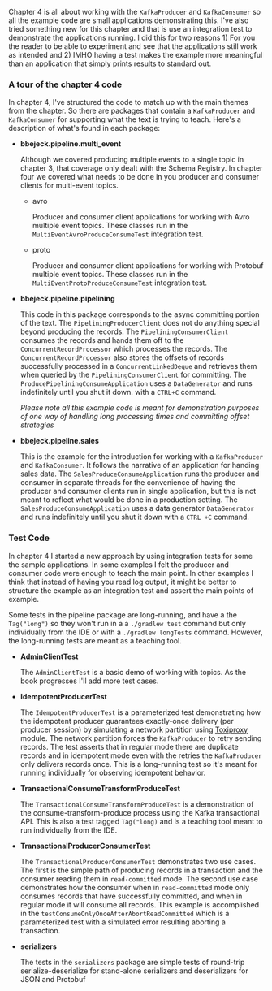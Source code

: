 Chapter 4 is all about working with the `KafkaProducer` and `KafkaConsumer` so all the example code are small
applications demonstrating this.  I've also tried something new for this chapter and that is use an integration test
to demonstrate the applications running.  I did this for two reasons 1) For you the reader to be able to experiment
and see that the applications still work as intended and 2) IMHO having a test makes the example more meaningful than
an application that simply prints results to standard out.

### A tour of the chapter 4 code

In chapter 4, I've structured the code to match up with the main themes from the chapter.  So there are packages that
contain a `KafkaProducer` and `KafkaConsumer` for supporting what the text is trying to teach.  Here's a description of
what's found in each package:

* **bbejeck.pipeline.multi_event**

  Although we covered producing multiple events to a single topic in chapter 3, that coverage only dealt with the
  Schema Registry.  In chapter four we covered what needs to be done in you producer and consumer clients for
  multi-event topics.

    * avro

      Producer and consumer client applications for working with Avro multiple event topics.  These classes
      run in the `MultiEventAvroProduceConsumeTest` integration test.

    * proto

      Producer and consumer client applications for working with Protobuf multiple event topics. These classes
      run in the `MultiEventProtoProduceConsumeTest` integration test.


* **bbejeck.pipeline.pipelining**

  This code in this package corresponds to the async committing portion of the text.  The `PipeliningProducerClient`
  does not do anything special beyond producing the records.  The `PipeliningConsumerClient` consumes the records and
  hands them off to the `ConcurrentRecordProcessor` which processes the records.  The `ConcurrentRecordProcessor` also
  stores the offsets of records successfully processed in a `ConcurrentLinkedDeque` and retrieves them when queried by the
  `PipeliningConsumerClient` for committing.
  The `ProducePipeliningConsumeApplication` uses a `DataGenerator` and runs indefinitely until you shut it down.
  with a `CTRL+C` command.

  _Please note all this example code is meant for demonstration purposes of one way of handling long processing times
  and committing offset strategies_


*  **bbejeck.pipeline.sales**

   This is the example for the introduction for working with a `KafkaProducer` and `KafkaConsumer`.  It
   follows the narrative of an application for handing sales data.  The `SalesProduceConsumeApplication`
   runs the producer and consumer in separate threads for the convenience of having the producer and consumer
   clients run in single application, but this is not meant to reflect what would be done in a production setting.
   The `SalesProduceConsumeApplication` uses a data generator `DataGenerator` and runs indefinitely until
   you shut it down with a `CTRL +C` command.

### Test Code

In chapter 4 I started a new approach by using integration tests for some the sample applications.  In some examples
I felt the producer and consumer code were enough to teach the main point.  In other examples I think
that instead of having you read log output, it might be better to structure the example as an integration
test and assert the main points of example.

Some tests in the pipeline package are long-running, and have a the `Tag("long")` so they won't run in a
a `./gradlew test` command but only individually from the IDE or with a `./gradlew longTests` command.  However,
the long-running tests are meant as a teaching tool.

* **AdminClientTest**

  The `AdminClientTest` is a basic demo of working with topics.  As the book progresses I'll add more test
  cases.


* **IdempotentProducerTest**

  The `IdempotentProducerTest` is a parameterized test demonstrating how the idempotent producer guarantees exactly-once
  delivery (per producer session) by simulating a network partition using [Toxiproxy](https://www.testcontainers.org/modules/toxiproxy/) module.
  The network partition forces the `KafkaProducer` to retry sending records.  The test asserts that in regular mode there
  are duplicate records and in idempotent mode even with the retries the `KafkaProducer` only delivers records once.  This
  is a long-running test so it's meant for running individually for observing idempotent behavior.



* **TransactionalConsumeTransformProduceTest**

  The `TransactionalConsumeTransformProduceTest` is a demonstration of the consume-transform-produce process using the
  Kafka transactional API.  This is also a test tagged `Tag("long)` and is a teaching tool meant to run individually
  from the IDE.


* **TransactionalProducerConsumerTest**

  The `TransactionalProducerConsumerTest` demonstrates two use cases.  The first is the simple path of producing records
  in a transaction and the consumer reading them in `read-committed` mode. The second use case demonstrates how the
  consumer when in `read-committed` mode only consumes records that have successfully committed, and when in regular mode
  it will consume all records.  This example is accomplished in the `testConsumeOnlyOnceAfterAbortReadCommitted` which
  is a parameterized test with a simulated error resulting aborting a transaction.


* **serializers**

  The tests in the `serializers` package are simple tests of round-trip serialize-deserialize for
  stand-alone serializers and deserializers for JSON and Protobuf